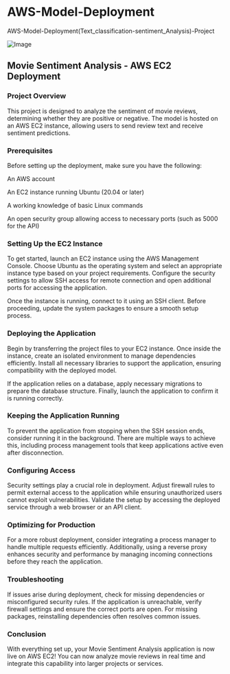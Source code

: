 # AWS-Model-Deployment
AWS-Model-Deployment(Text_classification-sentiment_Analysis)-Project

![Image](https://github.com/user-attachments/assets/da728b97-7af4-469e-a2f2-1090295b6dde)

## Movie Sentiment Analysis - AWS EC2 Deployment

### Project Overview

This project is designed to analyze the sentiment of movie reviews, determining whether they are positive or negative. The model is hosted on an AWS EC2 instance, allowing users to send review text and receive sentiment predictions.

### Prerequisites

Before setting up the deployment, make sure you have the following:

An AWS account

An EC2 instance running Ubuntu (20.04 or later)

A working knowledge of basic Linux commands

An open security group allowing access to necessary ports (such as 5000 for the API)

### Setting Up the EC2 Instance

To get started, launch an EC2 instance using the AWS Management Console. Choose Ubuntu as the operating system and select an appropriate instance type based on your project requirements. Configure the security settings to allow SSH access for remote connection and open additional ports for accessing the application.

Once the instance is running, connect to it using an SSH client. Before proceeding, update the system packages to ensure a smooth setup process.

### Deploying the Application

Begin by transferring the project files to your EC2 instance. Once inside the instance, create an isolated environment to manage dependencies efficiently. Install all necessary libraries to support the application, ensuring compatibility with the deployed model.

If the application relies on a database, apply necessary migrations to prepare the database structure. Finally, launch the application to confirm it is running correctly.

### Keeping the Application Running

To prevent the application from stopping when the SSH session ends, consider running it in the background. There are multiple ways to achieve this, including process management tools that keep applications active even after disconnection.

### Configuring Access

Security settings play a crucial role in deployment. Adjust firewall rules to permit external access to the application while ensuring unauthorized users cannot exploit vulnerabilities. Validate the setup by accessing the deployed service through a web browser or an API client.

### Optimizing for Production

For a more robust deployment, consider integrating a process manager to handle multiple requests efficiently. Additionally, using a reverse proxy enhances security and performance by managing incoming connections before they reach the application.

### Troubleshooting

If issues arise during deployment, check for missing dependencies or misconfigured security rules. If the application is unreachable, verify firewall settings and ensure the correct ports are open. For missing packages, reinstalling dependencies often resolves common issues.

### Conclusion

With everything set up, your Movie Sentiment Analysis application is now live on AWS EC2! You can now analyze movie reviews in real time and integrate this capability into larger projects or services.
